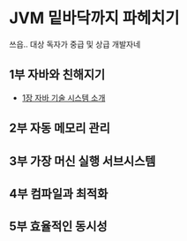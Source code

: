 # JVM 밑바닥까지 파헤치기

쓰읍.. 대상 독자가 중급 및 상급 개발자네

## 1부 자바와 친해지기

-   [1장 자바 기술 시스템 소개](./1.%20자바와%20친해지기/1장%20자바%20기술%20시스템%20소개.md)

## 2부 자동 메모리 관리

## 3부 가장 머신 실행 서브시스템

## 4부 컴파일과 최적화

## 5부 효율적인 동시성
